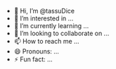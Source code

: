- 👋 Hi, I’m @tassuDice
- 👀 I’m interested in ...
- 🌱 I’m currently learning ...
- 💞️ I’m looking to collaborate on ...
- 📫 How to reach me ...
- 😄 Pronouns: ...
- ⚡ Fun fact: ...

<!---
tassuDice/tassuDice is a ✨ special ✨ repository because its `README.md` (this file) appears on your GitHub profile.
You can click the Preview link to take a look at your changes.
--->
